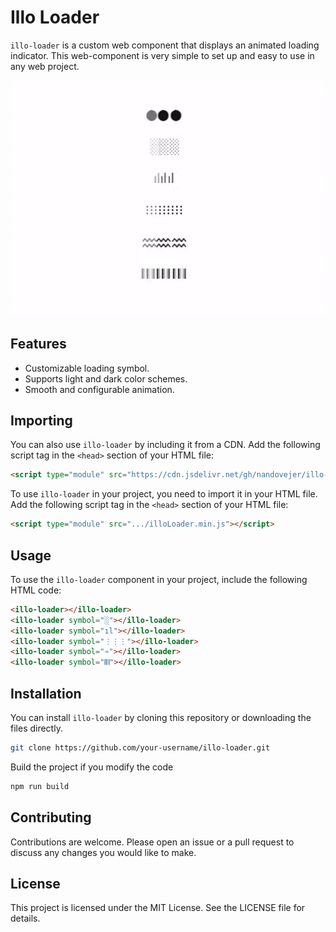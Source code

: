# Illo Loader

`illo-loader` is a custom web component that displays an animated loading indicator. This web-component is very simple to set up and easy to use in any web project.

![Image of examples of loader type 'illo-loader'](illoLoader.gif)

## Features

- Customizable loading symbol.
- Supports light and dark color schemes.
- Smooth and configurable animation.

## Importing

You can also use `illo-loader` by including it from a CDN. Add the following script tag in the `<head>` section of your HTML file:

```html
<script type="module" src="https://cdn.jsdelivr.net/gh/nandovejer/illo-loader@latest/illo-loader.js"></script>
```

To use `illo-loader` in your project, you need to import it in your HTML file. Add the following script tag in the `<head>` section of your HTML file:

```html
<script type="module" src=".../illoLoader.min.js"></script>
```

## Usage

To use the `illo-loader` component in your project, include the following HTML code:

```html
<illo-loader></illo-loader>
<illo-loader symbol="░"></illo-loader>
<illo-loader symbol="ıl"></illo-loader>
<illo-loader symbol="⋮⋮⋮"></illo-loader>
<illo-loader symbol="♒︎"></illo-loader>
<illo-loader symbol="𝄃𝄃𝄂"></illo-loader>
```

## Installation

You can install `illo-loader` by cloning this repository or downloading the files directly.

```sh
git clone https://github.com/your-username/illo-loader.git
```

Build the project if you modify the code

```sh
npm run build
```

## Contributing

Contributions are welcome. Please open an issue or a pull request to discuss any changes you would like to make.

## License

This project is licensed under the MIT License. See the LICENSE file for details.
